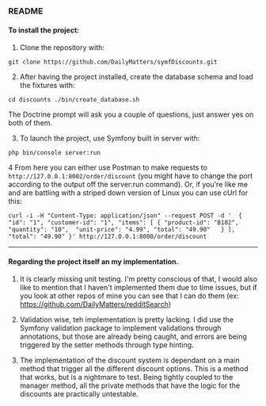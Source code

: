 ### README

#### To install the project:

1. Clone the repository with:

`git clone https://github.com/DailyMatters/symfDiscounts.git`

2. After having the project installed, create the database schema and load the fixtures with:

`cd discounts
./bin/create_database.sh`

The Doctrine prompt will ask you a couple of questions, just answer yes on both of them.

3. To launch the project, use Symfony built in server with:

`php bin/console server:run`

4 From here you can either use Postman to make requests to `http://127.0.0.1:8002/order/discount` (you might have to change the port according to the output off the server:run command). Or, if you're like me and are battling with a striped down version of Linux you can use cUrl for this:

`
curl -i -H "Content-Type: application/json" --request POST -d '	
{
  "id": "1",
  "customer-id": "1",
  "items": [
    {
      "product-id": "B102",
      "quantity": "10", 
      "unit-price": "4.99",
      "total": "49.90"	
    }
  ],
  "total": "49.90"
}' http://127.0.0.1:8000/order/discount
`

--------

#### Regarding the project itself an my implementation.

1. It is clearly missing unit testing. I'm pretty conscious of that, I would also like to mention that I haven't implemented them due to time issues, but if you look at other repos of mine you can see that I can do them (ex: https://github.com/DailyMatters/redditSearch)

2. Validation wise, teh implementation is pretty lacking. I did use the Symfony validation package to implement validations through annotations, but those are already being caught, and errors are being triggered by the setter methods through type hinting.

3. The implementation of the discount system is dependant on a main method that trigger all the different discount options. This is a method that works, but is a nightmare to test. Being tightly coupled to the manager method, all the private methods that have the logic for the discounts are practically untestable.
